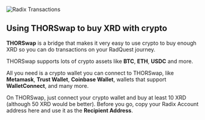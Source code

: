 ![Radix Transactions](/quests-images/key/3-KeyImage_BuyingXRD_Thorswap.png)

## Using THORSwap to buy XRD with crypto

**THORSwap** is a bridge that makes it very easy to use crypto to buy enough XRD so you can do transactions on your RadQuest journey.

THORSwap supports lots of crypto assets like **BTC**, **ETH**, **USDC** and more.

All you need is a crypto wallet you can connect to THORSwap, like **Metamask**, **Trust Wallet**, **Coinbase Wallet**, wallets that support **WalletConnect**, and many more.

On THORSwap, just connect your crypto wallet and buy at least 10 XRD (although 50 XRD would be better). Before you go, copy your Radix Account address here and use it as the **Recipient Address**.
